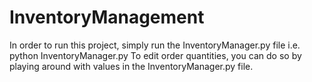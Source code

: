 # InventoryManagement

In order to run this project, simply run the InventoryManager.py file i.e. python InventoryManager.py
To edit order quantities, you can do so by playing around with values in the InventoryManager.py file.
